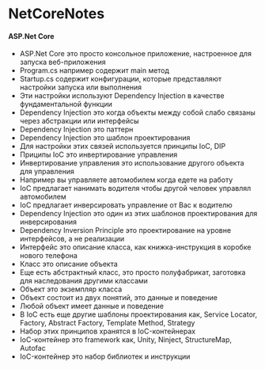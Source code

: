 # NetCoreNotes

<h4>ASP.Net Core</h4>
<ul>
<li>ASP.Net Core это просто консольное приложение, настроенное для запуска веб-приложения
</li><li>Program.cs например содержит main метод
</li><li>Startup.cs содержит конфигурации, которые представляют настройки запуска или выполнения
</li><li>Эти настройки используют Dependency Injection  в качестве фундаментальной функции
</li><li>Dependency Injection это когда объекты между собой слабо связаны через абстракции или интерфейсы
</li><li>Dependency Injection это паттерн
</li><li>Dependency Injection это шаблон проектирования  
</li><li>Для настройки этих связей используется принципы IoC, DIP
</li><li>Приципы IoC это инвертирование управления
</li><li>Инвертирование управления это использование другого объекта для управления
</li><li>Например вы управляете автомобилем когда едете на работу
</li><li>IoC предлагает нанимать водителя чтобы другой человек управлял автомобилем
</li><li>IoC предлагает инверсировать управление от Вас к водителю
</li><li>Dependency Injection это один из этих шаблонов проектирования для инверсирования
</li><li>Dependency Inversion Principle это проектирование на уровне интерфейсов, а не реализации
</li><li>Интерфейс это описание класса, как книжка-инструкция в коробке нового телефона
</li><li>Класс это описание объекта
</li><li>Еще есть абстрактный класс, это просто полуфабрикат, заготовка для наследования другими классами
</li><li>Объект это экземпляр класса
</li><li>Объект состоит из двух понятий, это данные и поведение
</li><li>Любой объект имеет данные и поведение
</li><li>В IoC есть еще другие шаблоны проектирования как, Service Locator, Factory, Abstract Factory, Template Method, Strategy
</li><li>Набор этих принципов хранятся в IoC-контейнерах
</li><li>IoC-контейнер это framework как, Unity, Ninject, StructureMap, Autofac
</li><li>IoC-контейнер это набор библиотек и инструкции
</li></ul>
